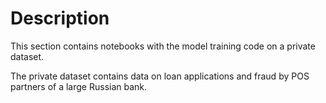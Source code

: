 # Description

This section contains notebooks with the model training code on a private dataset.

The private dataset contains data on loan applications and fraud by POS partners of a large Russian bank.
